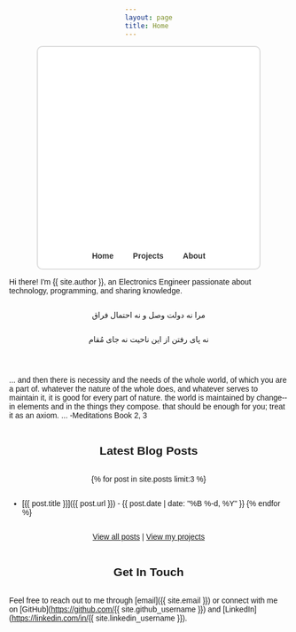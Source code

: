 ```yaml
---
layout: page
title: Home
---
```




  <div id="tesseract-container">
    <div id="navbar">
      <a href="#home">Home</a>
      <a href="#projects">Projects</a>
      <a href="#about">About</a>
    </div>
  </div>

Hi there! I'm {{ site.author }}, an Electronics Engineer passionate about technology, programming, and sharing knowledge.

مرا نه دولت وصل و نه احتمال فراق

نه پای رفتن از این ناحیت نه جای مُقام

___
... and then there is necessity and the needs of the whole world, of which you are a part of. whatever the nature of the whole does, and whatever serves to maintain it, it is good for every part of nature. the world is maintained by change--in elements and in the things they compose. that should be enough for you; treat it as an axiom. ... -Meditations Book 2, 3
## Latest Blog Posts

{% for post in site.posts limit:3 %}
- [{{ post.title }}]({{ post.url }}) - {{ post.date | date: "%B %-d, %Y" }}
{% endfor %}

[View all posts](/archive) | [View my projects](/projects)

## Get In Touch

Feel free to reach out to me through [email]({{ site.email }}) or connect with me on [GitHub](https://github.com/{{ site.github_username }}) and [LinkedIn](https://linkedin.com/in/{{ site.linkedin_username }}).

<style>
  .welcome-section {
    margin-bottom: 2rem;
  }
  
  .featured-posts {
    background: #f8f9fa;
    padding: 1.5rem;
    border-radius: 8px;
    margin: 2rem 0;
  }
  
  .featured-posts h2 {
    margin-top: 0;
    color: #2c3e50;
  }
  
  .cta-buttons {
    display: flex;
    gap: 1rem;
    margin: 2rem 0;
  }
  
  .cta-button {
    display: inline-block;
    padding: 0.8rem 1.5rem;
    background-color: #2a7ae2;
    color: white !important;
    text-decoration: none;
    border-radius: 4px;
    transition: background-color 0.2s;
  }
  
  .cta-button:hover {
    background-color: #1a5cb0;
  }
  
  @media (max-width: 600px) {
    .cta-buttons {
      flex-direction: column;
      gap: 0.5rem;
    }
    
    .cta-button {
      text-align: center;
    }
  }

body {
      margin: 0;
      display: flex;
      flex-direction: column;
      justify-content: center;
      align-items: center;
      height: 100vh;
      background: #fdfdfd;
      font-family: Arial, sans-serif;
    }

    /* Container for both animation + nav */
    #tesseract-container {
      position: relative;
      width: 400px;
      height: 400px;
      display: flex;
      justify-content: center;
      align-items: center;
      border: 2px solid #ddd;
      border-radius: 10px;
      background: #fff;
      overflow: hidden; /* keeps animation inside */
    }

    canvas {
      display: block;
    }

    /* Navbar inside the container */
    #navbar {
      position: absolute;
      bottom: 10px;
      display: flex;
      gap: 15px;
      z-index: 10;
    }

    #navbar a {
      text-decoration: none;
      color: #333;
      font-weight: bold;
      background: rgba(255,255,255,0.8);
      padding: 5px 10px;
      border-radius: 5px;
      transition: background 0.3s;
    }

    #navbar a:hover {
      background: rgba(200,200,200,0.9);
    }
</style>

<!-- Three.js -->
  <script src="https://cdn.jsdelivr.net/npm/three@0.160.0/build/three.min.js"></script>
  <script>
    const container = document.getElementById("tesseract-container");
    const scene = new THREE.Scene();
    const camera = new THREE.PerspectiveCamera(45, 1, 0.1, 1000);
    const renderer = new THREE.WebGLRenderer({ antialias: true, alpha: true });
    renderer.setSize(container.clientWidth, container.clientHeight);
    container.appendChild(renderer.domElement);

    camera.position.z = 6;

    // Tesseract vertices (4D projected into 3D)
    const vertices4D = [];
    for (let x = -1; x <= 1; x += 2) {
      for (let y = -1; y <= 1; y += 2) {
        for (let z = -1; z <= 1; z += 2) {
          for (let w = -1; w <= 1; w += 2) {
            vertices4D.push([x, y, z, w]);
          }
        }
      }
    }

    function project4Dto3D([x, y, z, w], angle) {
      const cos = Math.cos(angle);
      const sin = Math.sin(angle);
      const xRot = x * cos - w * sin;
      const wRot = x * sin + w * cos;
      const zRot = z * cos - y * sin;
      const yRot = z * sin + y * cos;
      return new THREE.Vector3(xRot, yRot, wRot);
    }

    const material = new THREE.LineBasicMaterial({ color: 0x3333ff });
    const group = new THREE.Group();

    let angle = 0;
    const edges = [];
    for (let i = 0; i < vertices4D.length; i++) {
      for (let j = i + 1; j < vertices4D.length; j++) {
        const diff = vertices4D[i].map((v, k) => Math.abs(v - vertices4D[j][k]));
        if (diff.reduce((a, b) => a + b, 0) === 2) {
          edges.push([i, j]);
        }
      }
    }

    function createTesseract() {
      group.clear();
      const verts3D = vertices4D.map(v => project4Dto3D(v, angle));
      edges.forEach(([i, j]) => {
        const geometry = new THREE.BufferGeometry().setFromPoints([verts3D[i], verts3D[j]]);
        const line = new THREE.Line(geometry, material);
        group.add(line);
      });
    }

    scene.add(group);

    function animate() {
      requestAnimationFrame(animate);
      angle += 0.01;
      createTesseract();
      renderer.render(scene, camera);
    }

    animate();
  </script>